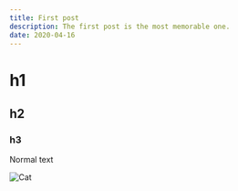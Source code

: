 ```yaml
---
title: First post
description: The first post is the most memorable one.
date: 2020-04-16
---
```


# h1

## h2

### h3

Normal text

![Cat](cat.png)
